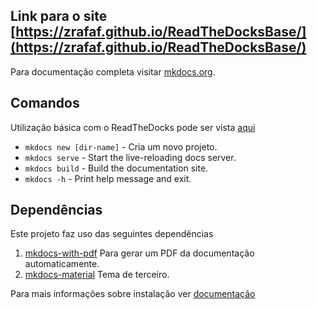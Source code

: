 ## Link para o site [https://zrafaf.github.io/ReadTheDocksBase/](https://zrafaf.github.io/ReadTheDocksBase/)

Para documentação completa visitar [mkdocs.org](https://www.mkdocs.org).

## Comandos

Utilização básica com o ReadTheDocks pode ser vista [aqui](https://docs.readthedocs.io/en/stable/intro/getting-started-with-mkdocs.html)

* `mkdocs new [dir-name]` - Cria um novo projeto.
* `mkdocs serve` - Start the live-reloading docs server.
* `mkdocs build` - Build the documentation site.
* `mkdocs -h` - Print help message and exit.

## Dependências

Este projeto faz uso das seguintes dependências

1. [mkdocs-with-pdf](https://github.com/orzih/mkdocs-with-pdf) Para gerar um PDF da documentação automaticamente.
2. [mkdocs-material](https://squidfunk.github.io/mkdocs-material/) Tema de terceiro.

Para mais informações sobre instalação ver [documentação](https://zrafaf.github.io/ReadTheDocksBase/Setup/#instalando-dependencias)